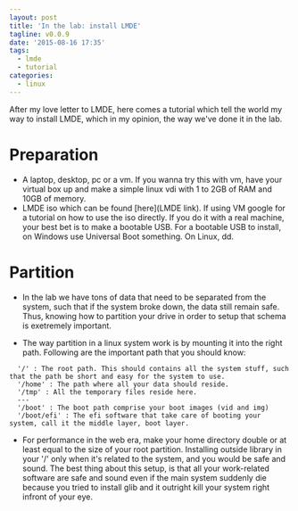 ```yaml
---
layout: post
title: 'In the lab: install LMDE'
tagline: v0.0.9
date: '2015-08-16 17:35'
tags:
  - lmde
  - tutorial
categories:
  - linux
---
```


After my love letter to LMDE, here comes a tutorial which tell the world my way to install LMDE, which in my opinion, the way we've done it in the lab.

# Preparation

+ A laptop, desktop, pc or a vm. If you wanna try this with vm, have your virtual box up and make a simple linux vdi with 1 to 2GB of RAM and 10GB of memory.
+ LMDE iso which can be found [here](LMDE link). If using VM google for a tutorial on how to use the iso directly. If you do it with a real machine, your best bet is to make a bootable USB. For a bootable USB to install, on Windows use Universal Boot something. On Linux, dd.

# Partition

+ In the lab we have tons of data that need to be separated from the system, such that if the system broke down, the data still remain safe. Thus, knowing how to partition your drive in order to setup that schema is exetremely important.

+ The way partition in a linux system work is by mounting it into the right path. Following are the important path that you should know:

```
  '/' : The root path. This should contains all the system stuff, such that the path be short and easy for the system to use.
  '/home' : The path where all your data should reside.
  '/tmp' : All the temporary files reside here.
  ---
  '/boot' : The boot path comprise your boot images (vid and img)
  '/boot/efi' : The efi software that take care of booting your system, call it the middle layer, boot layer.
```

+ For performance in the web era, make your home directory double or at least equal to the size of your root partition. Installing outside library in your '/' only when it's related to the system, and you would be safe and sound. The best thing about this setup, is that all your work-related software are safe and sound even if the main system suddenly die because you tried to install glib and it outright kill your system right infront of your eye.
